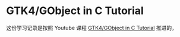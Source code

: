 # GTK4/GObject in C Tutorial

这份学习记录是按照 Youtube 课程 [GTK4/GObject in C Tutorial](https://www.youtube.com/playlist?list=PLFnRB0VoVErpBiFZlMg_JAPKdJJobzyV3) 推进的，
